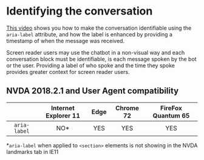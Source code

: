 # Identifying the conversation #
[This video](https://youtu.be/NYLo6cdz5_Y) shows you how to make the conversation identifiable using the `aria-label` attribute, and how the label is enhanced by providing a timestamp of when the message was received.

Screen reader users may use the chatbot in a non-visual way and each conversation block must be identifiable, is each message spoken by the bot or the user. Providing a label of who spoke and the time they spoke provides greater context for screen reader users.

## NVDA 2018.2.1 and User Agent compatibility ##

&nbsp;        | Internet Explorer 11 | Edge | Chrome 72 | FireFox Quantum 65
:-------------: |:-------------:| :-----:| :-----:| :-----:
`aria-label`    | NO* | YES | YES | YES

*`aria-label` when applied to `<section>` elements is not showing in the NVDA landmarks tab in IE11
